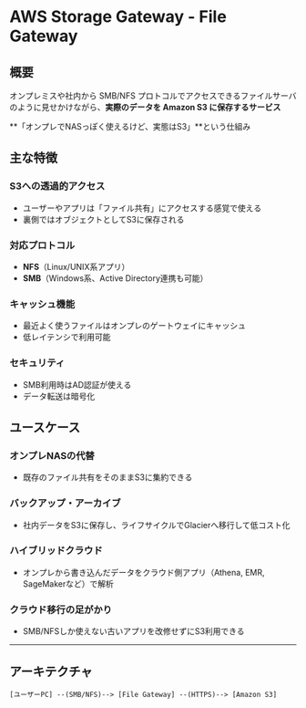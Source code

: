 # AWS Storage Gateway - File Gateway

## 概要
オンプレミスや社内から SMB/NFS プロトコルでアクセスできるファイルサーバのように見せかけながら、**実際のデータを Amazon S3 に保存するサービス**

**「オンプレでNASっぽく使えるけど、実態はS3」**という仕組み

## 主な特徴

### S3への透過的アクセス
- ユーザーやアプリは「ファイル共有」にアクセスする感覚で使える
- 裏側ではオブジェクトとしてS3に保存される

### 対応プロトコル
- **NFS**（Linux/UNIX系アプリ）
- **SMB**（Windows系、Active Directory連携も可能）

### キャッシュ機能
- 最近よく使うファイルはオンプレのゲートウェイにキャッシュ
- 低レイテンシで利用可能

### セキュリティ
- SMB利用時はAD認証が使える
- データ転送は暗号化

## ユースケース

### オンプレNASの代替
- 既存のファイル共有をそのままS3に集約できる

### バックアップ・アーカイブ
- 社内データをS3に保存し、ライフサイクルでGlacierへ移行して低コスト化

### ハイブリッドクラウド
- オンプレから書き込んだデータをクラウド側アプリ（Athena, EMR, SageMakerなど）で解析

### クラウド移行の足がかり
- SMB/NFSしか使えない古いアプリを改修せずにS3利用できる

---

## アーキテクチャ

```
[ユーザーPC] --(SMB/NFS)--> [File Gateway] --(HTTPS)--> [Amazon S3]
```
